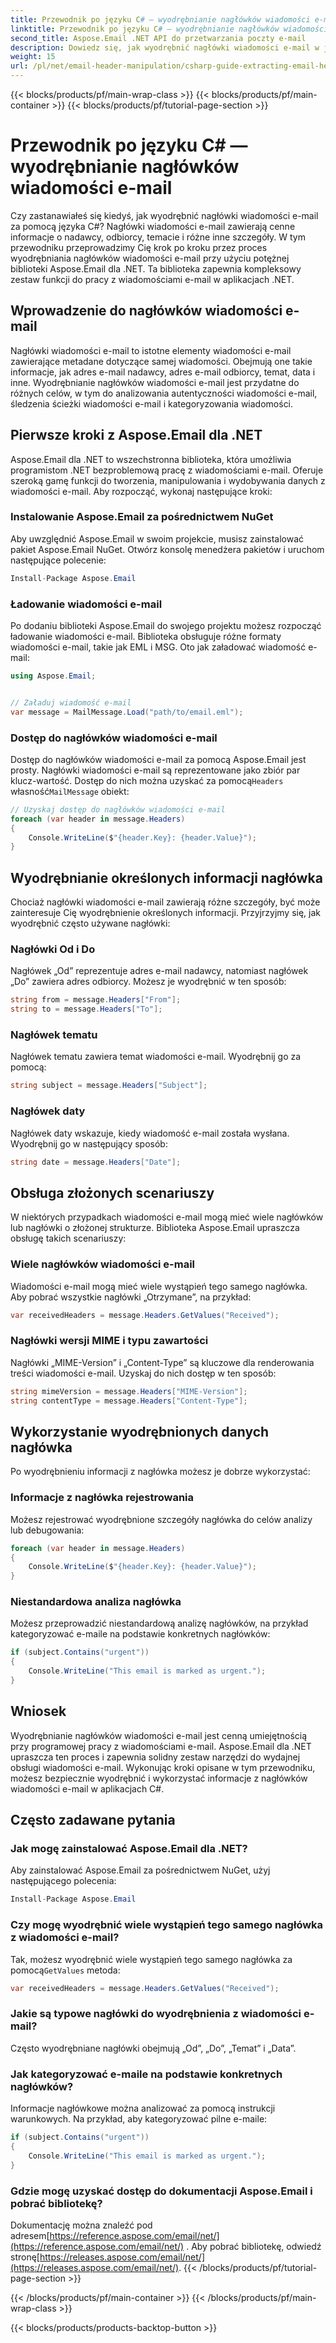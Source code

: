 ```yaml
---
title: Przewodnik po języku C# — wyodrębnianie nagłówków wiadomości e-mail
linktitle: Przewodnik po języku C# — wyodrębnianie nagłówków wiadomości e-mail
second_title: Aspose.Email .NET API do przetwarzania poczty e-mail
description: Dowiedz się, jak wyodrębnić nagłówki wiadomości e-mail w języku C# przy użyciu Aspose.Email dla .NET. Przewodnik krok po kroku z kodem źródłowym umożliwiający skuteczną analizę wiadomości e-mail.
weight: 15
url: /pl/net/email-header-manipulation/csharp-guide-extracting-email-headers/
---
```


{{< blocks/products/pf/main-wrap-class >}}
{{< blocks/products/pf/main-container >}}
{{< blocks/products/pf/tutorial-page-section >}}

# Przewodnik po języku C# — wyodrębnianie nagłówków wiadomości e-mail


Czy zastanawiałeś się kiedyś, jak wyodrębnić nagłówki wiadomości e-mail za pomocą języka C#? Nagłówki wiadomości e-mail zawierają cenne informacje o nadawcy, odbiorcy, temacie i różne inne szczegóły. W tym przewodniku przeprowadzimy Cię krok po kroku przez proces wyodrębniania nagłówków wiadomości e-mail przy użyciu potężnej biblioteki Aspose.Email dla .NET. Ta biblioteka zapewnia kompleksowy zestaw funkcji do pracy z wiadomościami e-mail w aplikacjach .NET.

## Wprowadzenie do nagłówków wiadomości e-mail

Nagłówki wiadomości e-mail to istotne elementy wiadomości e-mail zawierające metadane dotyczące samej wiadomości. Obejmują one takie informacje, jak adres e-mail nadawcy, adres e-mail odbiorcy, temat, data i inne. Wyodrębnianie nagłówków wiadomości e-mail jest przydatne do różnych celów, w tym do analizowania autentyczności wiadomości e-mail, śledzenia ścieżki wiadomości e-mail i kategoryzowania wiadomości.

## Pierwsze kroki z Aspose.Email dla .NET

Aspose.Email dla .NET to wszechstronna biblioteka, która umożliwia programistom .NET bezproblemową pracę z wiadomościami e-mail. Oferuje szeroką gamę funkcji do tworzenia, manipulowania i wydobywania danych z wiadomości e-mail. Aby rozpocząć, wykonaj następujące kroki:

### Instalowanie Aspose.Email za pośrednictwem NuGet

Aby uwzględnić Aspose.Email w swoim projekcie, musisz zainstalować pakiet Aspose.Email NuGet. Otwórz konsolę menedżera pakietów i uruchom następujące polecenie:

```csharp
Install-Package Aspose.Email
```

### Ładowanie wiadomości e-mail

Po dodaniu biblioteki Aspose.Email do swojego projektu możesz rozpocząć ładowanie wiadomości e-mail. Biblioteka obsługuje różne formaty wiadomości e-mail, takie jak EML i MSG. Oto jak załadować wiadomość e-mail:

```csharp
using Aspose.Email;


// Załaduj wiadomość e-mail
var message = MailMessage.Load("path/to/email.eml");
```

### Dostęp do nagłówków wiadomości e-mail

 Dostęp do nagłówków wiadomości e-mail za pomocą Aspose.Email jest prosty. Nagłówki wiadomości e-mail są reprezentowane jako zbiór par klucz-wartość. Dostęp do nich można uzyskać za pomocą`Headers` własność`MailMessage` obiekt:

```csharp
// Uzyskaj dostęp do nagłówków wiadomości e-mail
foreach (var header in message.Headers)
{
    Console.WriteLine($"{header.Key}: {header.Value}");
}
```

## Wyodrębnianie określonych informacji nagłówka

Chociaż nagłówki wiadomości e-mail zawierają różne szczegóły, być może zainteresuje Cię wyodrębnienie określonych informacji. Przyjrzyjmy się, jak wyodrębnić często używane nagłówki:

### Nagłówki Od i Do

Nagłówek „Od” reprezentuje adres e-mail nadawcy, natomiast nagłówek „Do” zawiera adres odbiorcy. Możesz je wyodrębnić w ten sposób:

```csharp
string from = message.Headers["From"];
string to = message.Headers["To"];
```

### Nagłówek tematu

Nagłówek tematu zawiera temat wiadomości e-mail. Wyodrębnij go za pomocą:

```csharp
string subject = message.Headers["Subject"];
```

### Nagłówek daty

Nagłówek daty wskazuje, kiedy wiadomość e-mail została wysłana. Wyodrębnij go w następujący sposób:

```csharp
string date = message.Headers["Date"];
```

## Obsługa złożonych scenariuszy

W niektórych przypadkach wiadomości e-mail mogą mieć wiele nagłówków lub nagłówki o złożonej strukturze. Biblioteka Aspose.Email upraszcza obsługę takich scenariuszy:

### Wiele nagłówków wiadomości e-mail

Wiadomości e-mail mogą mieć wiele wystąpień tego samego nagłówka. Aby pobrać wszystkie nagłówki „Otrzymane”, na przykład:

```csharp
var receivedHeaders = message.Headers.GetValues("Received");
```

### Nagłówki wersji MIME i typu zawartości

Nagłówki „MIME-Version” i „Content-Type” są kluczowe dla renderowania treści wiadomości e-mail. Uzyskaj do nich dostęp w ten sposób:

```csharp
string mimeVersion = message.Headers["MIME-Version"];
string contentType = message.Headers["Content-Type"];
```

## Wykorzystanie wyodrębnionych danych nagłówka

Po wyodrębnieniu informacji z nagłówka możesz je dobrze wykorzystać:

### Informacje z nagłówka rejestrowania

Możesz rejestrować wyodrębnione szczegóły nagłówka do celów analizy lub debugowania:

```csharp
foreach (var header in message.Headers)
{
    Console.WriteLine($"{header.Key}: {header.Value}");
}
```

### Niestandardowa analiza nagłówka

Możesz przeprowadzić niestandardową analizę nagłówków, na przykład kategoryzować e-maile na podstawie konkretnych nagłówków:

```csharp
if (subject.Contains("urgent"))
{
    Console.WriteLine("This email is marked as urgent.");
}
```

## Wniosek

Wyodrębnianie nagłówków wiadomości e-mail jest cenną umiejętnością przy programowej pracy z wiadomościami e-mail. Aspose.Email dla .NET upraszcza ten proces i zapewnia solidny zestaw narzędzi do wydajnej obsługi wiadomości e-mail. Wykonując kroki opisane w tym przewodniku, możesz bezpiecznie wyodrębnić i wykorzystać informacje z nagłówków wiadomości e-mail w aplikacjach C#.

## Często zadawane pytania

### Jak mogę zainstalować Aspose.Email dla .NET?

Aby zainstalować Aspose.Email za pośrednictwem NuGet, użyj następującego polecenia:
```csharp
Install-Package Aspose.Email
```

### Czy mogę wyodrębnić wiele wystąpień tego samego nagłówka z wiadomości e-mail?

Tak, możesz wyodrębnić wiele wystąpień tego samego nagłówka za pomocą`GetValues` metoda:
```csharp
var receivedHeaders = message.Headers.GetValues("Received");
```

### Jakie są typowe nagłówki do wyodrębnienia z wiadomości e-mail?

Często wyodrębniane nagłówki obejmują „Od”, „Do”, „Temat” i „Data”.

### Jak kategoryzować e-maile na podstawie konkretnych nagłówków?

Informacje nagłówkowe można analizować za pomocą instrukcji warunkowych. Na przykład, aby kategoryzować pilne e-maile:
```csharp
if (subject.Contains("urgent"))
{
    Console.WriteLine("This email is marked as urgent.");
}
```

### Gdzie mogę uzyskać dostęp do dokumentacji Aspose.Email i pobrać bibliotekę?

 Dokumentację można znaleźć pod adresem[https://reference.aspose.com/email/net/](https://reference.aspose.com/email/net/) . Aby pobrać bibliotekę, odwiedź stronę[https://releases.aspose.com/email/net/](https://releases.aspose.com/email/net/).
{{< /blocks/products/pf/tutorial-page-section >}}

{{< /blocks/products/pf/main-container >}}
{{< /blocks/products/pf/main-wrap-class >}}

{{< blocks/products/products-backtop-button >}}

